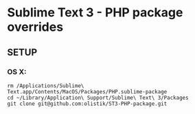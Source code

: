 # Sublime Text 3 - PHP package overrides

## SETUP

### OS X:

```shell
rm /Applications/Sublime\ Text.app/Contents/MacOS/Packages/PHP.sublime-package
cd ~/Library/Application\ Support/Sublime\ Text\ 3/Packages
git clone git@github.com:olistik/ST3-PHP-package.git
```
